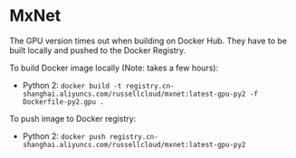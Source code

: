 # MxNet

The GPU version times out when building on Docker Hub. They have to be built locally and pushed to the Docker Registry.

To build Docker image locally (Note: takes a few hours):
* Python 2: `docker build -t registry.cn-shanghai.aliyuncs.com/russellcloud/mxnet:latest-gpu-py2 -f Dockerfile-py2.gpu .`

To push image to Docker registry:
* Python 2: `docker push registry.cn-shanghai.aliyuncs.com/russellcloud/mxnet:latest-gpu-py2`
